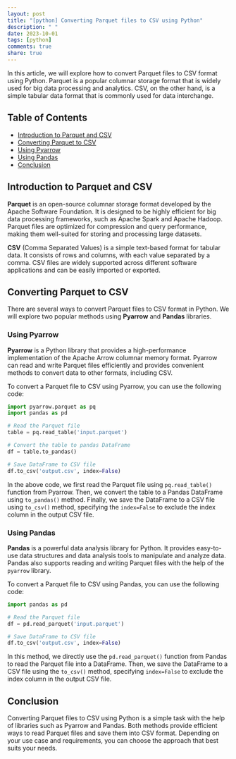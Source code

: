 ```yaml
---
layout: post
title: "[python] Converting Parquet files to CSV using Python"
description: " "
date: 2023-10-01
tags: [python]
comments: true
share: true
---
```


In this article, we will explore how to convert Parquet files to CSV format using Python. Parquet is a popular columnar storage format that is widely used for big data processing and analytics. CSV, on the other hand, is a simple tabular data format that is commonly used for data interchange.

## Table of Contents
- [Introduction to Parquet and CSV](#introduction-to-parquet-and-csv)
- [Converting Parquet to CSV](#converting-parquet-to-csv)
- [Using Pyarrow](#using-pyarrow)
- [Using Pandas](#using-pandas)
- [Conclusion](#conclusion)

## Introduction to Parquet and CSV

**Parquet** is an open-source columnar storage format developed by the Apache Software Foundation. It is designed to be highly efficient for big data processing frameworks, such as Apache Spark and Apache Hadoop. Parquet files are optimized for compression and query performance, making them well-suited for storing and processing large datasets.

**CSV** (Comma Separated Values) is a simple text-based format for tabular data. It consists of rows and columns, with each value separated by a comma. CSV files are widely supported across different software applications and can be easily imported or exported.

## Converting Parquet to CSV

There are several ways to convert Parquet files to CSV format in Python. We will explore two popular methods using **Pyarrow** and **Pandas** libraries.

### Using Pyarrow

**Pyarrow** is a Python library that provides a high-performance implementation of the Apache Arrow columnar memory format. Pyarrow can read and write Parquet files efficiently and provides convenient methods to convert data to other formats, including CSV.

To convert a Parquet file to CSV using Pyarrow, you can use the following code:

```python
import pyarrow.parquet as pq
import pandas as pd

# Read the Parquet file
table = pq.read_table('input.parquet')

# Convert the table to pandas DataFrame
df = table.to_pandas()

# Save DataFrame to CSV file
df.to_csv('output.csv', index=False)
```

In the above code, we first read the Parquet file using `pq.read_table()` function from Pyarrow. Then, we convert the table to a Pandas DataFrame using `to_pandas()` method. Finally, we save the DataFrame to a CSV file using `to_csv()` method, specifying the `index=False` to exclude the index column in the output CSV file.

### Using Pandas

**Pandas** is a powerful data analysis library for Python. It provides easy-to-use data structures and data analysis tools to manipulate and analyze data. Pandas also supports reading and writing Parquet files with the help of the `pyarrow` library.

To convert a Parquet file to CSV using Pandas, you can use the following code:

```python
import pandas as pd

# Read the Parquet file
df = pd.read_parquet('input.parquet')

# Save DataFrame to CSV file
df.to_csv('output.csv', index=False)
```

In this method, we directly use the `pd.read_parquet()` function from Pandas to read the Parquet file into a DataFrame. Then, we save the DataFrame to a CSV file using the `to_csv()` method, specifying `index=False` to exclude the index column in the output CSV file.

## Conclusion

Converting Parquet files to CSV using Python is a simple task with the help of libraries such as Pyarrow and Pandas. Both methods provide efficient ways to read Parquet files and save them into CSV format. Depending on your use case and requirements, you can choose the approach that best suits your needs.